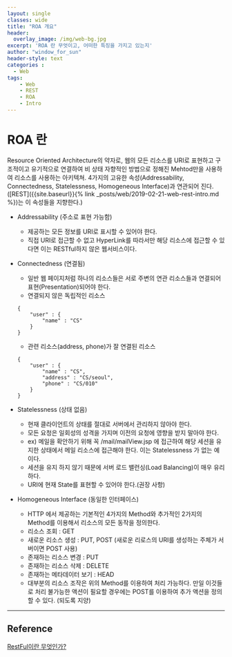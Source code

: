 ```yaml
--- 
layout: single
classes: wide
title: "ROA 개요"
header:
  overlay_image: /img/web-bg.jpg
excerpt: 'ROA 란 무엇이고, 어떠한 특징을 가지고 있는지'
author: "window_for_sun"
header-style: text
categories :
  - Web
tags:
    - Web
    - REST
    - ROA
    - Intro
---  
```


# ROA 란
Resource Oriented Architecture의 약자로, 웹의 모든 리소스를 URI로 표현하고 구조적이고 유기적으로 연결하여 비 상태 자향적인 방법으로 정해진 Mehtod만을 사용하여 리소스를 사용하는 아키텍쳐. 4가지의 고유한 속성(Addressability, Connectedness, Statelessness, Homogeneous Interface)과 연관되어 진다.([REST]({{site.baseurl}}{% link _posts/web/2019-02-21-web-rest-intro.md %})는 이 속성들을 지향한다.)
- Addressability (주소로 표현 가능함)
	- 제공하는 모든 정보를 URI로 표시할 수 있어야 한다.
	- 직접 URI로 접근할 수 없고 HyperLink를 따라서만 해당 리소스에 접근할 수 있다면 이는 RESTful하지 않은 웹서비스이다.
- Connectedness (연결됨)
	- 일반 웹 페이지처럼 하나의 리소스들은 서로 주변의 연관 리소스들과 연결되어 표현(Presentation)되어야 한다.
	- 연결되지 않은 독립적인 리소스
	
	```
	{
		"user" : {
			"name" : "CS"
		}
	}
	```  
	
	- 관련 리소스(address, phone)가 잘 연결된 리소스
	
	```
	{
		"user" : {
			"name" : "CS",
			"address" : "CS/seoul",
			"phone" : "CS/010"
		}
	}
	```  
	
- Statelessness (상태 없음)
	- 현재 클라이언트의 상태를 절대로 서버에서 관리하지 않아야 한다.
	- 모든 요청은 일회성의 성격을 가지며 이전의 요청에 영향을 받지 말아야 한다.
	- ex) 메일을 확안하기 위해 꼭 /mail/mailView.jsp 에 접근하여 해당 세션을 유지한 상태에서 메일 리소스에 접근해야 한다. 이는 Statelessness 가 없는 예이다.
	- 세션을 유지 하지 않기 때문에 서버 로드 밸런싱(Load Balancing)이 매우 유리하다.
	- URI에 현재 State를 표현할 수 있어야 한다.(권장 사항)
- Homogeneous Interface (동일한 인터페이스)
	- HTTP 에서 제공하는 기본적인 4가지의 Method와 추가적인 2가지의 Method를 이용해서 리소스의 모든 동작을 정의한다.
	- 리소스 조회 : GET
	- 새로운 리소스 생성 : PUT, POST (새로운 리로스의 URI를 생성하는 주체가 서버이면 POST 사용)
	- 존재하는 리소스 변경 : PUT
	- 존재하는 리소스 삭제 : DELETE
	- 존재하는 메타데이터 보기 : HEAD
	- 대부분의 리소스 조작은 위의 Method를 이용하여 처리 가능하다. 만일 이것들로 처리 불가능한 액션이 필요할 경우에는 POST를 이용하여 추가 액션을 정의할 수 있다. (되도록 지양)


---
## Reference
[RestFul이란 무엇인가?](https://lalwr.blogspot.com/2016/01/restful.html)  